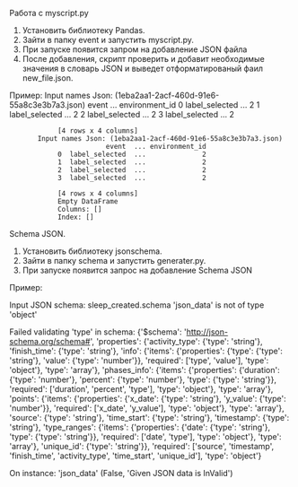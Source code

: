 Работа с myscript.py

1. Установить библиотеку Pandas.
2. Зайти в папку event и запустить myscript.py.
3. При запуске появится запром на добавление JSON файла
4. После добавления, скрипт проверить и добавит необходимые значения в словарь JSON и выведет отформатированый фаил new_file.json.

Пример:
           Input names Json: (1eba2aa1-2acf-460d-91e6-55a8c3e3b7a3.json)
                            event  ... environment_id
                0  label_selected  ...              2
                1  label_selected  ...              2
                2  label_selected  ...              2
                3  label_selected  ...              2

                [4 rows x 4 columns]
           Input names Json: (1eba2aa1-2acf-460d-91e6-55a8c3e3b7a3.json)
                            event  ... environment_id
                0  label_selected  ...              2
                1  label_selected  ...              2
                2  label_selected  ...              2
                3  label_selected  ...              2

                [4 rows x 4 columns]
                Empty DataFrame
                Columns: []
                Index: []

        
Schema JSON.
1. Установить библиотеку jsonschema.
2. Зайти в папку schema и запустить generater.py.
3. При запуске появится запроc на добавление Schema JSON

 Пример:
 
  Input JSON schema: sleep_created.schema
'json_data' is not of type 'object'

Failed validating 'type' in schema:
    {'$schema': 'http://json-schema.org/schema#',
     'properties': {'activity_type': {'type': 'string'},
                    'finish_time': {'type': 'string'},
                    'info': {'items': {'properties': {'type': {'type': 'string'},
                                                      'value': {'type': 'number'}},
                                       'required': ['type', 'value'],
                                       'type': 'object'},
                             'type': 'array'},
                    'phases_info': {'items': {'properties': {'duration': {'type': 'number'},
                                                             'percent': {'type': 'number'},
                                                             'type': {'type': 'string'}},
                                              'required': ['duration',
                                                           'percent',
                                                           'type'],
                                              'type': 'object'},
                                    'type': 'array'},
                    'points': {'items': {'properties': {'x_date': {'type': 'string'},
                                                        'y_value': {'type': 'number'}},
                                         'required': ['x_date', 'y_value'],
                                         'type': 'object'},
                               'type': 'array'},
                    'source': {'type': 'string'},
                    'time_start': {'type': 'string'},
                    'timestamp': {'type': 'string'},
                    'type_ranges': {'items': {'properties': {'date': {'type': 'string'},
                                                             'type': {'type': 'string'}},
                                              'required': ['date', 'type'],
                                              'type': 'object'},
                                    'type': 'array'},
                    'unique_id': {'type': 'string'}},
     'required': ['source',
                  'timestamp',
                  'finish_time',
                  'activity_type',
                  'time_start',
                  'unique_id'],
     'type': 'object'}

On instance:
    'json_data'
(False, 'Given JSON data is InValid')

